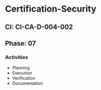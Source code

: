# Certification-Security

## CI: CI-CA-D-004-002
## Phase: 07

### Activities
- Planning
- Execution
- Verification
- Documentation
